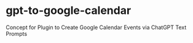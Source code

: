 # gpt-to-google-calendar
Concept for Plugin to Create Google Calendar Events via ChatGPT Text Prompts
